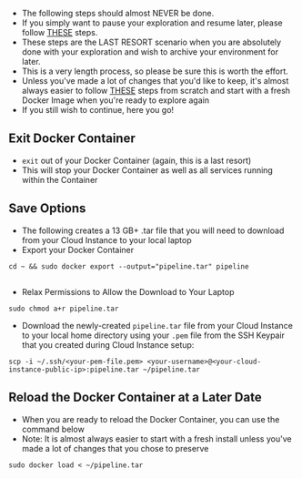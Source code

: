 * The following steps should almost NEVER be done.
* If you simply want to pause your exploration and resume later, please follow [THESE](http://github.com/fluxcapacitor/pipeline/wiki/Pause-and-Stop-Environment) steps.
* These steps are the LAST RESORT scenario when you are absolutely done with your exploration and wish to archive your environment for later.
* This is a very length process, so please be sure this is worth the effort.
* Unless you've made a lot of changes that you'd like to keep, it's almost always easier to follow [THESE](https://github.com/fluxcapacitor/pipeline/wiki/Setup-Cloud-Environment) steps from scratch and start with a fresh Docker Image when you're ready to explore again
* If you still wish to continue, here you go!

## Exit Docker Container
* `exit` out of your Docker Container (again, this is a last resort) 
* This will stop your Docker Container as well as all services running within the Container

## Save Options
* The following creates a 13 GB+ .tar file that you will need to download from your Cloud Instance to your local laptop
* Export your Docker Container
```
cd ~ && sudo docker export --output="pipeline.tar" pipeline
```

##
* Relax Permissions to Allow the Download to Your Laptop 
```
sudo chmod a+r pipeline.tar
```

* Download the newly-created `pipeline.tar` file from your Cloud Instance to your local home directory using your `.pem` file from the SSH Keypair that you created during Cloud Instance setup:
```
scp -i ~/.ssh/<your-pem-file.pem> <your-username>@<your-cloud-instance-public-ip>:pipeline.tar ~/pipeline.tar
```

## Reload the Docker Container at a Later Date
* When you are ready to reload the Docker Container, you can use the command below
* Note:  It is almost always easier to start with a fresh install unless you've made a lot of changes that you chose to preserve
```
sudo docker load < ~/pipeline.tar
```